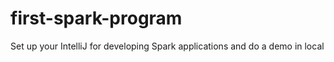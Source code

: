 # first-spark-program
Set up your IntelliJ for developing Spark applications and do a demo in local
